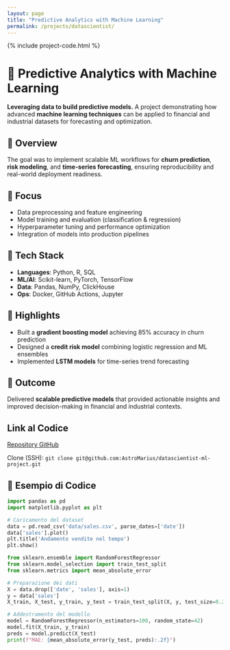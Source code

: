 ```yaml
---
layout: page
title: "Predictive Analytics with Machine Learning"
permalink: /projects/datascientist/
---
```

{% include project-code.html %}

<!-- markdownlint-disable MD025 MD022 MD032 -->

# 🤖 Predictive Analytics with Machine Learning

**Leveraging data to build predictive models.**
A project demonstrating how advanced **machine learning techniques** can be applied to financial and industrial datasets for forecasting and optimization.

## 🔹 Overview
The goal was to implement scalable ML workflows for **churn prediction**, **risk modeling**, and **time-series forecasting**, ensuring reproducibility and real-world deployment readiness.

## 🔹 Focus
- Data preprocessing and feature engineering
- Model training and evaluation (classification & regression)
- Hyperparameter tuning and performance optimization
- Integration of models into production pipelines

## 🔹 Tech Stack
- **Languages**: Python, R, SQL
- **ML/AI**: Scikit-learn, PyTorch, TensorFlow
- **Data**: Pandas, NumPy, ClickHouse
- **Ops**: Docker, GitHub Actions, Jupyter

## 🔹 Highlights
- Built a **gradient boosting model** achieving 85% accuracy in churn prediction
- Designed a **credit risk model** combining logistic regression and ML ensembles
- Implemented **LSTM models** for time-series trend forecasting

## 🔹 Outcome
Delivered **scalable predictive models** that provided actionable insights and improved decision-making in financial and industrial contexts.

## Link al Codice

<a href="https://github.com/AstroMarius/datascientist-ml-project" target="_blank" rel="noopener">Repository GitHub</a>

Clone (SSH): `git clone git@github.com:AstroMarius/datascientist-ml-project.git`

## 🔹 Esempio di Codice

```python
import pandas as pd
import matplotlib.pyplot as plt

# Caricamento del dataset
data = pd.read_csv('data/sales.csv', parse_dates=['date'])
data['sales'].plot()
plt.title('Andamento vendite nel tempo')
plt.show()
```

```python
from sklearn.ensemble import RandomForestRegressor
from sklearn.model_selection import train_test_split
from sklearn.metrics import mean_absolute_error

# Preparazione dei dati
X = data.drop(['date', 'sales'], axis=1)
y = data['sales']
X_train, X_test, y_train, y_test = train_test_split(X, y, test_size=0.2, random_state=42)

# Addestramento del modello
model = RandomForestRegressor(n_estimators=100, random_state=42)
model.fit(X_train, y_train)
preds = model.predict(X_test)
print(f"MAE: {mean_absolute_error(y_test, preds):.2f}")
```
